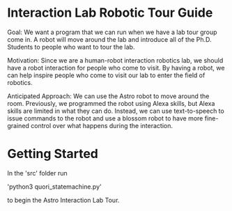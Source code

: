 # Interaction Lab Robotic Tour Guide
Goal: We want a program that we can run when we have a lab tour group come in. A robot will move around the lab and introduce all of the Ph.D. Students to people who want to tour the lab.

Motivation: Since we are a human-robot interaction robotics lab, we should have a robot interaction for people who come to visit. By having a robot, we can help inspire people who come to visit our lab to enter the field of robotics.

Anticipated Approach: We can use the Astro robot to move around the room. Previously, we programmed the robot using Alexa skills, but Alexa skills are limited in what they can do. Instead, we can use text-to-speech to issue commands to the robot and use a blossom robot to have more fine-grained control over what happens during the interaction.

# Getting Started
In the 'src' folder run

'python3 quori_statemachine.py'

to begin the Astro Interaction Lab Tour.